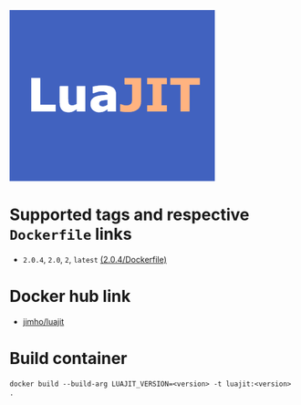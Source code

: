 [![LuaJIT logo](https://github.com/Jim-Holmstroem/docker-luajit/blob/master/luajit.png?raw=true)](http://www.luajit.org/)

# Supported tags and respective ```Dockerfile``` links
* ```2.0.4```, ```2.0```, ```2```, ```latest``` [(2.0.4/Dockerfile)](https://github.com/Jim-Holmstroem/docker-luajit/blob/master/centos/Dockerfile)

# Docker hub link
* [jimho/luajit](https://hub.docker.com/r/jimho/luajit/)

# Build container
```
docker build --build-arg LUAJIT_VERSION=<version> -t luajit:<version> .
```
